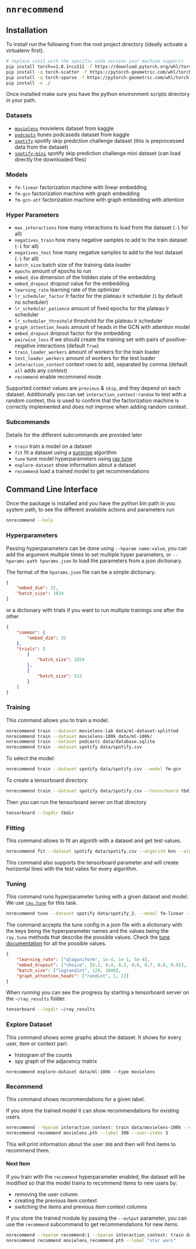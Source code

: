`nnrecommend`
====

## Installation

To install run the following from the root project directory (ideally activate a virtualenv first).

```bash
# replace cu111 with the specific cuda version your machine supports
pip install torch==1.8.1+cu111 -f https://download.pytorch.org/whl/torch_stable.html
pip install -q torch-scatter -f https://pytorch-geometric.com/whl/torch-1.8.0+cu111.html
pip install -q torch-sparse -f https://pytorch-geometric.com/whl/torch-1.8.0+cu111.html
pip install -e ./
```

Once installed make sure you have the python environment scripts directory in your path.

### Datasets

* [`movielens`](https://www.kaggle.com/prajitdatta/movielens-100k-dataset/) movielens dataset from kaggle
* [`podcasts`](https://www.kaggle.com/thoughtvector/podcastreviews) itunes podcaseds dataset from kaggle
* [`spotify`](https://www.aicrowd.com/challenges/spotify-sequential-skip-prediction-challenge) spotify skip prediction challenge dataset (this is preprocessed data from the dataset)
* [`spotify-mini`](https://www.aicrowd.com/challenges/spotify-sequential-skip-prediction-challenge) spotify skip prediction challenge mini dataset (can load directly the downloaded files)

### Models

* `fm-linear` factorization machine with linear embedding
* `fm-gcn` factorization machine with graph embedding
* `fm-gcn-att` factorization machine with graph embedding with attention

### Hyper Parameters

* `max_interactions` how many interactions to load from the dataset (`-1` for all)
* `negatives_train` how many negative samples to add to the train dataset (`-1` for all)
* `negatives_test` how many negative samples to add to the test dataset (`-1` for all)
* `batch_size` batch size of the training data loader
* `epochs` amount of epochs to run
* `embed_dim` dimension of the hidden state of the embedding
* `embed_dropout` dropout value for the embedding
* `learning_rate` learning rate of the optimizer
* `lr_scheduler_factor` lr factor for the plateau lr scheduler (`1` by default no scheduler)
* `lr_scheduler_patience` amount of fixed epochs for the plateau lr scheduler
* `lr_scheduler_threshold` threshold for the plateau lr scheduler
* `graph_attention_heads` amount of heads in the GCN with attention model
* `embed_dropout` dropout factor for the embedding
* `pairwise_loss` if we should create the training set with pairs of positive-negative interactions (default `True`)
* `train_loader_workers` amount of workers for the train loader
* `test_loader_workers` amount of workers for the test loader
* `interaction_context` context rows to add, separated by comma (default `all` adds any context)
* `recommend` enable recommend mode

Supported context values are `previous` & `skip`, and they depend on each dataset.
Additionally you can set `interaction_context:random` to test with a random context, this is used to confirm that the factorization machine is correctly implemented and does not improve when adding random context.

### Subcommands

Details for the different subcommands are provided later

* `train` train a model on a dataset
* `fit` fit a dataset using a [surprise](https://surpriselib.com/) algorithm
* `tune` tune model hyperparameters using [ray tune](https://docs.ray.io/en/master/tune/index.html)
* `explore-dataset` show information about a dataset
* `recommend` load a trained model to get recommendations

## Command Line Interface

Once the package is installed and you have the python bin path in you system path, to see the different available actions and parameters run

```bash
nnrecommend --help
```

### Hyperparameters

Passing hyperparameters can be done using `--hparam name:value`, you can add the argument multiple times to set multiple hyper parameters, or `--hparams-path hparams.json` to load the parameters from a json dictionary.

The format of the `hparams.json` file can be a simple dictionary:

```json
{
    "embed_dim": 32,
    "batch_size": 1024
}
```

or a dictionary with trials if you want to run multiple trainings one after the other

```json
{
    "common": {
        "embed_dim": 32
    },
    "trials": [
        {
            "batch_size": 1024
        },
        {
            "batch_size": 512
        }
    ]
}
```

### Training

This command allows you to train a model.

```bash
nnrecommend train --dataset movielens-lab data/ml-dataset-splitted
nnrecommend train --dataset movielens-100k data/ml-100k/
nnrecommend train --dataset podcasts data/database.sqlite
nnrecommend train --dataset spotify data/spotify.csv
```

To select the model:

```bash
nnrecommend train --dataset spotify data/spotify.csv --model fm-gcn
```

To create a tensorboard directory:

```bash
nnrecommend train --dataset spotify data/spotify.csv --tensorboard tbdir
```

Then you can run the tensorboard server on that directory

```bash
tensorboard --logdir tbdir
```


### Fitting

This command allows to fit an algorith with a dataset and get test values.

```bash
nnrecommend fit --dataset spotify data/spotify.csv --algoritm knn --algorithm baseline
```

This command also supports the tensorboard parameter and will create horizontal lines with the test valies for every algorithm.


### Tuning

This command runs hyperparameter tuning with a given dataset and model.
We use [`ray.tune`](https://docs.ray.io/en/master/tune/index.html) for this task.

```bash
nnrecommend tune --dataset spotify data/spotify_2. --model fm-linear --config tune_config.json
```

The command accepts the tune config in a json file with a dictionary with the keys being the hyperparameter names and the values being the `ray.tune` methods that describe the possible values. 
Check the [tune documentation](https://docs.ray.io/en/master/tune/api_docs/search_space.html#tune-sample-docs) for all the possible values.

```json
{
    "learning_rate": ["qloguniform", 1e-4, 1e-1, 5e-4],
    "embed_dropout": ["choice", [0.3, 0.4, 0.5, 0.6, 0.7, 0.8, 0.9]],
    "batch_size": ["lograndint", 128, 2048],
    "graph_attention_heads": ["randint", 1, 12]
}
```

When running you can see the progress by starting a tensorboard server on the `~/ray_results` folder.

```bash
tensorboard --logdir ~/ray_results
```

### Explore Dataset

This command shows some graphs about the dataset.
It shows for every user, item or context pari:
* histogram of the counts
* spy graph of the adjacency matrix

```
nnrecommend explore-dataset data/ml-100k --type movielens
```

### Recommend

This command shows recommendations for a given label.

If you store the trained model it can show recommendations for existing users.

```bash
nnrecommend --hparam interaction_context: train data/movielens-100k --dataset movielens --output movielens.pth
nnrecommend recommend movielens.pth --label 300 --user-items 3
```

This will print information about the user `300` and then will find items to recommend them.


#### Next Item 

If you train with the `recommend` hyperparameter enabled, the dataset will be modified so that the model trains to recommend items to new users by:
* removing the user column
* creating the previous item context
* switching the items and previous item context columns

If you store the trained module by passing the `--output` parameter, you can use the `recommend` subcommand to get recommendations for new items.

```bash
nnrecommend --hparam recommend:1 --hparam interaction_context: train data/movielens-100k --dataset movielens --output movielens_recommend.pth
nnrecommend recommend movielens_recommend.pth --label "star wars"
```
